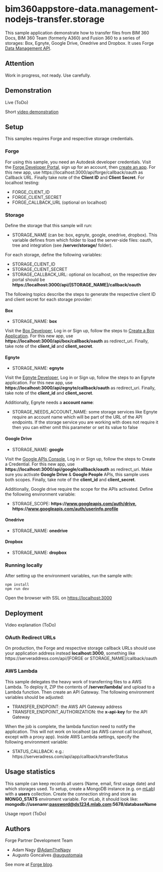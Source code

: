 # bim360appstore-data.management-nodejs-transfer.storage

This sample application demonstrate how to transfer files from BIM 360 Docs, BIM 360 Team (formerly A360) and Fusion 360 to a series of storages: Box, Egnyte, Google Drive, Onedrive and Dropbox. It uses Forge [Data Management API](https://developer.autodesk.com/en/docs/data/v2/overview/).

## Attention

Work in progress, not ready. Use carefully.

## Demonstration

Live (ToDo)

Short [video demonstration](https://twitter.com/augustomaia/status/882671822394753025)

## Setup

This samples requires Forge and respective storage credentials.

### Forge

For using this sample, you need an Autodesk developer credentials. Visit the [Forge Developer Portal](https://developer.autodesk.com), sign up for an account, then [create an app](https://developer.autodesk.com/myapps/create). For this new app, use https://<span></span>localhost:3000/api/forge/callback/oauth as Callback URL. Finally take note of the **Client ID** and **Client Secret**. For localhost testing:

- FORGE\_CLIENT\_ID
- FORGE\_CLIENT\_SECRET
- FORGE\_CALLBACK\_URL (optional on localhost)

### Storage

Define the storage that this sample will run:

- STORAGE\_NAME (can be: box, egnyte, google, onedrive, dropbox). This variable defines from which folder to load the server-side files: oauth, tree and integration (see **/server/storage/** folder). 

For each storage, define the following variables:

- STORAGE\_CLIENT\_ID
- STORAGE\_CLIENT\_SECRET
- STORAGE\_CALLBACK\_URL: optional on localhost, on the respective dev portal should be **https://<span></span>localhost:3000/api/[STORAGE_NAME]/callback/oauth**

The following topics describe the steps to generate the respective client ID and client secret for each storage provider:

#### Box

- STORAGE\_NAME: **box**

Visit the [Box Developer](https://developer.box.com), Log in or Sign up, follow the steps to [Create a Box Application](https://app.box.com/developers/services/edit/). For this new app, use **https://<span></span>localhost:3000/api/box/callback/oauth** as redirect\_uri. Finally, take note of the **client_id** and **client_secret**.


#### Egnyte

- STORAGE\_NAME: **egnyte**

Visit the [Egnyte Developer](https://developers.egnyte.com), Log in or Sign up, follow the steps to an Egnyte application. For this new app, use **https://<span></span>localhost:3000/api/egnyte/callback/oauth** as redirect\_uri. Finally, take note of the **client_id** and **client_secret**.

Additionally, Egnyte needs a **account name**:

- STORAGE\_NEEDS\_ACCOUNT\_NAME: some storage services like Egnyte require an account name which will be part of the URL of the API endpoints. If the storage service you are working with does not require it then you can either omit this parameter or set its value to false


#### Google Drive

- STORAGE\_NAME: **google**

Visit the [Google APIs Console](https://console.developers.google.com), Log in or Sign up, follow the steps to Create a Credential. For this new app, use **https://<span></span>localhost:3000/api/google/callback/oauth** as redirect\_uri. Make sure you activate **Google Drive** & **Google People** APIs, this sample uses both scopes. Finally, take note of the **client_id** and **client_secret**.

Additionally, Google drive require the scope for the APIs activated. Define the following environment variable:

- STORAGE_SCOPE: **https://<span></span>www.googleapis.com/auth/drive, https://<span></span>www.googleapis.com/auth/userinfo.profile**

#### Onedrive

- STORAGE\_NAME: **onedrive**

#### Dropbox

- STORAGE\_NAME: **dropbox**

### Running locally

After setting up the environment variables, run the sample with:

```
npm install
npm run dev
```

Open the browser with SSL on [https://localhost:3000](https://localhost:3000)

## Deployment

Video explanation (ToDo)

### OAuth Redirect URLs

On production, the Forge and respective storage callback URLs should use your application address instead **localhost:3000**, something like https://<span></span>serveraddress.com/api/[FORGE or STORAGE_NAME]/callback/oauth

### AWS Lambda

This sample delegates the heavy work of transferring files to a AWS Lambda. To deploy it, ZIP the contents of **/server/lambda/** and upload to a Lambda function. Then create an API Gateway. The following environment variables should be adjusted:

- TRANSFER\_ENDPOINT: the AWS API Gateway address
- TRANSFER\_ENDPOINT\_AUTHORIZATION: the **x-api-key** for the API Gateway

When the job is complete, the lambda function need to notify the application. This will not work on localhost (as AWS cannot call localhost, except with a proxy app). Inside AWS Lambda settings, specify the following environment variable:

- STATUS\_CALLBACK: e.g.: https://<span></span>serveradress<span></span>.com/api/app/callback/transferStatus

## Usage statistics

This sample can keep records all users (Name, email, first usage date) and which storages used. To setup, create a MongoDB instance (e.g. on [mLab](https://mlab.com)) with a **users** collection. Create the connection string and store as **MONGO_STATS** enviroment variable. For mLab, it should look like: **mongodb://usenamr:password@ds1234.mlab.com:5678/databaseName**

Usage report (ToDo)

## Authors

Forge Partner Development Team

- Adam Nagy [@AdamTheNagy](https://twitter.com/AdamTheNagy)
- Augusto Goncalves [@augustomaia](https://twitter.com/augustomaia)

See more at [Forge blog](https://forge.autodesk.com/blog).

